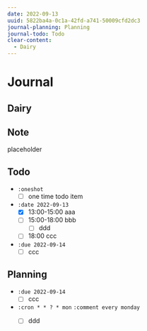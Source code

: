 ```yaml
---
date: 2022-09-13
uuid: 5822ba4a-0c1a-42fd-a741-50009cfd2dc3
journal-planning: Planning
journal-todo: Todo
clear-content:
  - Dairy
---
```


# Journal

## Dairy

## Note

placeholder

## Todo

- `:oneshot`
  - [ ] one time todo item
- `:date 2022-09-13`
  - [x] 13:00-15:00 aaa
  - [ ] 15:00-18:00 bbb
    - [ ] ddd
  - [ ] 18:00 ccc
- `:due 2022-09-14`
  - [ ] ccc

## Planning

- `:due 2022-09-14`
  - [ ] ccc

- `:cron * * ? * mon`
  `:comment every monday`
  - [ ] ddd

